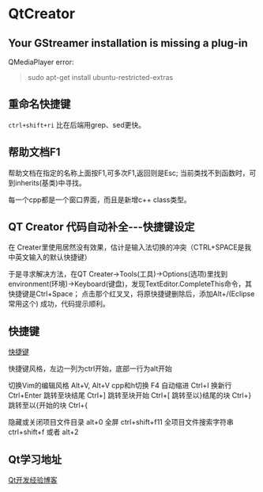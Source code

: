 # QtCreator
## Your GStreamer installation is missing a plug-in 
QMediaPlayer error:
> sudo apt-get install ubuntu-restricted-extras


## 重命名快捷键
`ctrl+shift+ri` 比在后端用grep、sed更快。

## 帮助文档F1
帮助文档在指定的名称上面按F1,可多次F1,返回则是Esc;
当前类找不到函数时，可到inherits(基类)中寻找。

每一个cpp都是一个窗口界面，而且是新增c++ class类型。


## QT Creator 代码自动补全---快捷键设定
在 Creater里使用居然没有效果，估计是输入法切换的冲突（CTRL+SPACE是我中英文输入的默认快捷键）

于是寻求解决方法，在QT Creater->Tools(工具)->Options(选项)里找到
environment(环境)->Keyboard(键盘)，发现TextEditor.CompleteThis命令，其快捷键是Ctrl+Space；
点击那个红叉叉，将原快捷键删除后，添加Alt+/(Eclipse常用这个)
成功，代码提示顺利。

## 快捷键
[快捷键](https://www.cnblogs.com/lsgxeva/p/7804617.html)

快捷键风格，左边一列为ctrl开始，底部一行为alt开始

切换Vim的编辑风格 Alt+V, Alt+V
cpp和h切换  F4
自动缩进 Ctrl+I
换新行 Ctrl+Enter
跳转至块结尾    Ctrl+]
跳转至块开始    Ctrl+[
跳转至以}结尾的块   Ctrl+}
跳转至以{开始的块   Ctrl+{

隐藏或关闭项目文件目录 alt+0
全屏 ctrl+shift+f11
全项目文件搜索字符串  ctrl+shift+f 或者 alt+2


## Qt学习地址
[Qt开发经验博客](https://gitee.com/feiyangqingyun/qtkaifajingyan)
